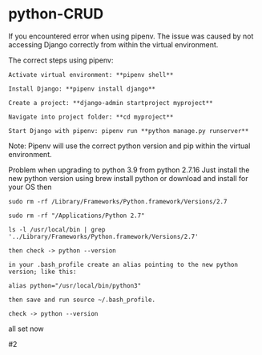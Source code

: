# python-CRUD

If you encountered error when using pipenv. The issue was caused by not accessing Django correctly from within the virtual environment.

The correct steps using pipenv:

    Activate virtual environment: **pipenv shell**

    Install Django: **pipenv install django**

    Create a project: **django-admin startproject myproject**

    Navigate into project folder: **cd myproject**

    Start Django with pipenv: pipenv run **python manage.py runserver**

Note: Pipenv will use the correct python version and pip within the virtual environment.

Problem when upgrading to python 3.9 from python 2.7.16 Just install the new python version using brew install python or download and install for your OS then

    sudo rm -rf /Library/Frameworks/Python.framework/Versions/2.7

    sudo rm -rf "/Applications/Python 2.7"

    ls -l /usr/local/bin | grep '../Library/Frameworks/Python.framework/Versions/2.7'

    then check -> python --version

    in your .bash_profile create an alias pointing to the new python version; like this:

    alias python="/usr/local/bin/python3"

    then save and run source ~/.bash_profile.

    check -> python --version

all set now

#2
